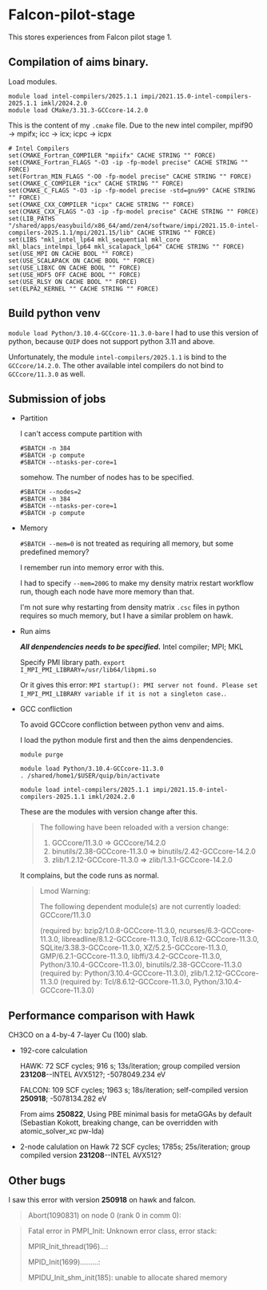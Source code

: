 # Falcon-pilot-stage

This stores experiences from Falcon pilot stage 1.

## Compilation of aims binary.

Load modules.
```
module load intel-compilers/2025.1.1 impi/2021.15.0-intel-compilers-2025.1.1 imkl/2024.2.0
module load CMake/3.31.3-GCCcore-14.2.0
```
This is the content of my ```.cmake``` file. 
Due to the new intel compiler, mpif90 &rarr; mpifx; icc &rarr; icx; icpc &rarr; icpx
```
# Intel Compilers
set(CMAKE_Fortran_COMPILER "mpiifx" CACHE STRING "" FORCE)
set(CMAKE_Fortran_FLAGS "-O3 -ip -fp-model precise" CACHE STRING "" FORCE)
set(Fortran_MIN_FLAGS "-O0 -fp-model precise" CACHE STRING "" FORCE)
set(CMAKE_C_COMPILER "icx" CACHE STRING "" FORCE)
set(CMAKE_C_FLAGS "-O3 -ip -fp-model precise -std=gnu99" CACHE STRING "" FORCE)
set(CMAKE_CXX_COMPILER "icpx" CACHE STRING "" FORCE)
set(CMAKE_CXX_FLAGS "-O3 -ip -fp-model precise" CACHE STRING "" FORCE)
set(LIB_PATHS "/shared/apps/easybuild/x86_64/amd/zen4/software/impi/2021.15.0-intel-compilers-2025.1.1/mpi/2021.15/lib" CACHE STRING "" FORCE)
set(LIBS "mkl_intel_lp64 mkl_sequential mkl_core mkl_blacs_intelmpi_lp64 mkl_scalapack_lp64" CACHE STRING "" FORCE)
set(USE_MPI ON CACHE BOOL "" FORCE)
set(USE_SCALAPACK ON CACHE BOOL "" FORCE)
set(USE_LIBXC ON CACHE BOOL "" FORCE)
set(USE_HDF5 OFF CACHE BOOL "" FORCE)
set(USE_RLSY ON CACHE BOOL "" FORCE)
set(ELPA2_KERNEL "" CACHE STRING "" FORCE)
```

## Build python venv

```module load Python/3.10.4-GCCcore-11.3.0-bare```
I had to use this version of python, because ```QUIP``` does not support python 3.11 and above.

Unfortunately, the module ```intel-compilers/2025.1.1``` is bind to the ```GCCcore/14.2.0```. 
The other available intel compilers do not bind to ```GCCcore/11.3.0``` as well.


## Submission of jobs
+ Partition

  I can't access compute partition with
  ```
  #SBATCH -n 384
  #SBATCH -p compute
  #SBATCH --ntasks-per-core=1
  ```
  somehow.
  The number of nodes has to be specified.
  ```
  #SBATCH --nodes=2
  #SBATCH -n 384
  #SBATCH --ntasks-per-core=1
  #SBATCH -p compute
  ```
  
   
+ Memory

  ```#SBATCH --mem=0``` is not treated as requiring all memory, but some predefined memory? 
  
  I remember run into memory error with this. 

  I had to specify ```--mem=200G``` to make my density matrix restart workflow run, though each node have more memory than that.
  
  I'm not sure why restarting from density matrix ```.csc``` files in python requires so much memory, but I have a similar problem on hawk.

+ Run aims

  ***All denpendencies needs to be specified.*** Intel compiler; MPI; MKL
  
  Specify PMI library path. 
  ```export I_MPI_PMI_LIBRARY=/usr/lib64/libpmi.so```

  Or it gives this error: ```MPI startup(): PMI server not found. Please set I_MPI_PMI_LIBRARY variable if it is not a singleton case.```.

+ GCC confliction

  To avoid GCCcore confliction between python venv and aims.

  I load the python module first and then the aims denpendencies.
  ```
  module purge

  module load Python/3.10.4-GCCcore-11.3.0
  . /shared/home1/$USER/quip/bin/activate
  
  module load intel-compilers/2025.1.1 impi/2021.15.0-intel-compilers-2025.1.1 imkl/2024.2.0
  ```
  
  These are the modules with version change after this.
  >The following have been reloaded with a version change:
  >1) GCCcore/11.3.0 => GCCcore/14.2.0
  >2) binutils/2.38-GCCcore-11.3.0 => binutils/2.42-GCCcore-14.2.0
  >3) zlib/1.2.12-GCCcore-11.3.0 => zlib/1.3.1-GCCcore-14.2.0

  It complains, but the code runs as normal.
  >Lmod Warning:
  >
  >The following dependent module(s) are not currently loaded: GCCcore/11.3.0
  >
  >(required by: bzip2/1.0.8-GCCcore-11.3.0, ncurses/6.3-GCCcore-11.3.0,
  >libreadline/8.1.2-GCCcore-11.3.0, Tcl/8.6.12-GCCcore-11.3.0,
  >SQLite/3.38.3-GCCcore-11.3.0, XZ/5.2.5-GCCcore-11.3.0,
  >GMP/6.2.1-GCCcore-11.3.0, libffi/3.4.2-GCCcore-11.3.0,
  >Python/3.10.4-GCCcore-11.3.0), binutils/2.38-GCCcore-11.3.0 (required by:
  >Python/3.10.4-GCCcore-11.3.0), zlib/1.2.12-GCCcore-11.3.0 (required by:
  >Tcl/8.6.12-GCCcore-11.3.0, Python/3.10.4-GCCcore-11.3.0)

## Performance comparison with Hawk

CH3CO on a 4-by-4 7-layer Cu (100) slab.

+ 192-core calculation
  
  HAWK: 72 SCF cycles; 916 s; 13s/iteration; group compiled version **231208**--INTEL AVX512?; -5078049.234 eV
  
  FALCON: 109 SCF cycles; 1963 s; 18s/iteration; self-compiled version **250918**; -5078134.282 eV

  From aims **250822**,
  Using PBE minimal basis for metaGGAs by default (Sebastian Kokott, breaking change, can be overridden with atomic_solver_xc pw-lda)

+ 2-node calulation on Hawk
  72 SCF cycles; 1785s; 25s/iteration; group compiled version **231208**--INTEL AVX512?


## Other bugs
I saw this error with version **250918** on hawk and falcon.

>Abort(1090831) on node 0 (rank 0 in comm 0):

>Fatal error in PMPI_Init: Unknown error class, error stack:
>
>MPIR_Init_thread(196)...:
>
>MPID_Init(1699).........:
>
>MPIDU_Init_shm_init(185): unable to allocate shared memory





  

